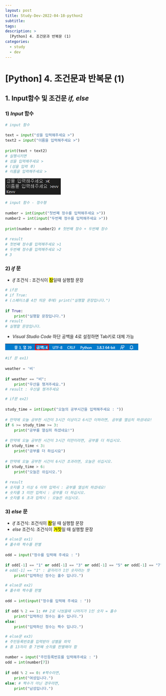 ```yaml
---
layout: post
title: Study-Dev-2022-04-18-python2
subtitle:
tags:
description: >
  [Python] 4. 조건문과 반복문 (1)
categories:
  - study
  - dev
---
```


# [Python] 4. 조건문과 반복문 (1)

## __1. Input함수 및 조건문 _if, else___  

### __1) _Input_ 함수__

```py
# input 함수

text = input("성을 입력해주세요 >")
text2 = input("이름을 입력해주세요 >")

print(text + text2)
# 실행시키면
# 성을 입력해주세요 >
# (성을 입력 후)
# 이름을 입력해주세요 >
```

![](../../../assets/img/study/dev/Study-Dev-2022-04-18-python2/1.png)


```py
# input 함수 - 정수형

number = int(input("첫번째 정수를 입력해주세요 >"))
number2 = int(input("두번째 정수를 입력해주세요 >"))

print(number + number2) # 첫번째 정수 + 두번째 정수

# result
# 첫번째 정수를 입력해주세요 >1
# 두번째 정수를 입력해주세요 >2
# 3
```

### __2) _if_ 문__

- _if_ 조건식 : 조건식이 <mark>참</mark>일때 실행할 문장

```py
# if문
# if True:
# (스페이스를 4칸 띄운 후에) print("실행할 문장입니다.")

if True:
    print("실행할 문장입니다.")
# result
# 실행할 문장입니다.
```

- _Visual Studio Code_ 하단 공백을 4로 설정하면 Tab키로 대체 가능

![](../../../assets/img/study/dev/Study-Dev-2022-04-18-python2/2.png)

```py
#if 문 ex1)

weather = '비'

if weather == "비":
    print("우산을 챙겨주세요.")
# result : 우산을 챙겨주세요
```

```py
# if문 ex2)

study_time = int(input("오늘의 공부시간을 입력해주세요 : "))

# 만약에 오늘 공부한 시간이 3시간 이상이고 6시간 이하라면, 공부를 열심히 하셨네요!
if 6 >= study_time >= 3:
    print("공부를 열심히 하셨네요!")

# 만약에 오늘 공부한 시간이 3시간 미만이라면, 공부를 더 하십시오.
if study_time < 3:
    print("공부를 더 하십시요")

# 만약에 오늘 공부한 시간이 6시간 초과라면, 오늘은 쉬십시오.
if study_time > 6:
    print("오늘은 쉬십시오.")

# result
# 숫자를 3 이상 6 이하 입력시 : 공부를 열심히 하셨네요!
# 숫자를 3 미만 입력시 : 공부를 더 하십시오.
# 숫자를 6 초과 입력시 : 오늘은 쉬십시오.
```



### __3) _else_ 문__

- _if_ 조건식: 조건식이 <mark>참</mark>일 때 실행할 문장
- _else_ 조건식: 조건식이 <mark>거짓</mark>일 때 실행할 문장 

```py
# else문 ex1)
# 홀수와 짝수를 판별

odd = input("정수를 입력해 주세요 : ")

if odd[-1] == "1" or odd[-1] == "3" or odd[-1] == "5" or odd[-1] == "7" or odd[-1] == "9":
# odd[-1] == "1" : 끝자리가 1인 숫자라는 뜻
    print("입력하신 정수는 홀수 입니다.")
```

```py
# else문 ex2)
# 홀수와 짝수를 판별

odd = int(input("정수를 입력해 주세요 : "))

if odd % 2 == 1: ## 2로 나눴을때 나머지가 1인 숫자 = 홀수
    print("입력하신 정수는 홀수 입니다.")
else:
    print("입력하신 정수는 짝수 입니다.")
```

```py
# else문 ex3)
# 주민등록번호를 입력받아 성별을 파악
# 총 13자리 중 7번째 숫자를 판별해야 함

number = input("주민등록번호를 입력해주세요 : ")
odd = int(number[7])

if odd % 2 == 0: #짝수라면,
    print("여성입니다.")
else: # 짝수가 아닌 경우라면,
    print("남성입니다.")
```
